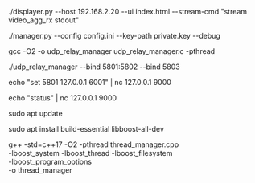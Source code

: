 ./displayer.py --host 192.168.2.20 --ui index.html --stream-cmd "stream video_agg_rx stdout"

./manager.py --config config.ini --key-path private.key --debug


gcc -O2 -o udp_relay_manager udp_relay_manager.c -pthread

./udp_relay_manager --bind 5801:5802 --bind 5803

echo "set 5801 127.0.0.1 6001" | nc 127.0.0.1 9000

echo "status" | nc 127.0.0.1 9000




sudo apt update

sudo apt install build-essential libboost-all-dev

g++ -std=c++17 -O2 -pthread thread_manager.cpp            \
    -lboost_system -lboost_thread -lboost_filesystem      \
    -lboost_program_options                               \
    -o thread_manager
